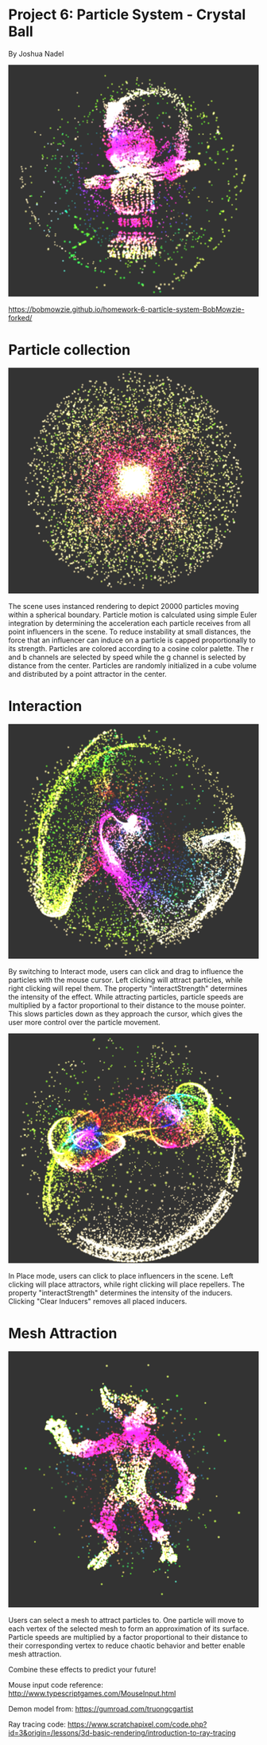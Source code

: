 
# Project 6: Particle System - Crystal Ball
By Joshua Nadel

![](img1.png)

https://bobmowzie.github.io/homework-6-particle-system-BobMowzie-forked/

# Particle collection

![](img2.png)

The scene uses instanced rendering to depict 20000 particles moving within a spherical boundary. Particle motion is calculated using simple Euler integration by determining the acceleration each particle receives from all point influencers in the scene. To reduce instability at small distances, the force that an influencer can induce on a particle is capped proportionally to its strength. Particles are colored according to a cosine color palette. The r and b channels are selected by speed while the g channel is selected by distance from the center. Particles are randomly initialized in a cube volume and distributed by a point attractor in the center.

# Interaction

![](img3.png)

By switching to Interact mode, users can click and drag to influence the particles with the mouse cursor. Left clicking will attract particles, while right clicking will repel them. The property "interactStrength" determines the intensity of the effect. While attracting particles, particle speeds are multiplied by a factor proportional to their distance to the mouse pointer. This slows particles down as they approach the cursor, which gives the user more control over the particle movement.

![](img4.png)

In Place mode, users can click to place influencers in the scene. Left clicking will place attractors, while right clicking will place repellers. The property "interactStrength" determines the intensity of the inducers. Clicking "Clear Inducers" removes all placed inducers.

# Mesh Attraction

![](img5.png)

Users can select a mesh to attract particles to. One particle will move to each vertex of the selected mesh to form an approximation of its surface. Particle speeds are multiplied by a factor proportional to their distance to their corresponding vertex to reduce chaotic behavior and better enable mesh attraction.

Combine these effects to predict your future!

Mouse input code reference: http://www.typescriptgames.com/MouseInput.html

Demon model from: https://gumroad.com/truongcgartist

Ray tracing code: https://www.scratchapixel.com/code.php?id=3&origin=/lessons/3d-basic-rendering/introduction-to-ray-tracing
